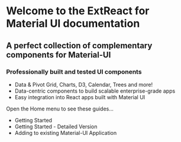 # Welcome to the ExtReact for Material UI documentation



## A perfect collection of complementary components for Material-UI

### Professionally built and tested UI components

- Data & Pivot Grid, Charts, D3, Calendar, Trees and more!
- Data-centric components to build scalable enterprise-grade apps
- Easy integration into React apps built with Material UI

Open the Home menu to see these guides...
- Getting Started
- Getting Started - Detailed Version
- Adding to existing Material-UI Application